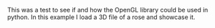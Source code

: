 This was a test to see if and how the OpenGL library could be used in python. In this example I load a 3D file of a rose and showcase it.
